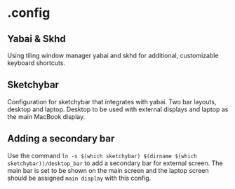 # .config

## Yabai & Skhd
Using tiling window manager yabai and skhd for additional, customizable keyboard shortcuts.

## Sketchybar
Configuration for sketchybar that integrates with yabai. Two bar layouts, desktop and laptop. Desktop to be used with external displays and laptop as the main MacBook display.

## Adding a secondary bar

Use the command `ln -s $(which sketchybar) $(dirname $(which sketchybar))/desktop_bar` to add a secondary bar for external screen.
The main bar is set to be shown on the main screen and the laptop screen should be assigned `main display` with this config.